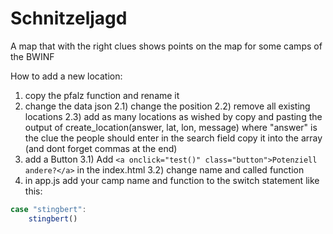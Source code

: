 # Schnitzeljagd
A map that with the right clues shows points on the map for some camps of the BWINF

How to add a new location:
1) copy the pfalz function and rename it
2) change the data json
  2.1) change the position
  2.2) remove all existing locations
  2.3) add as many locations as wished by 
    copy and pasting the output of create_location(answer, lat, lon, message)
    where "answer" is the clue the people should enter in the search field
    copy it into the array (and dont forget commas at the end)
3) add a Button
3.1) Add ```<a onclick="test()" class="button">Potenziell andere?</a>``` in the index.html
3.2) change name and called function
4) in app.js add your camp name and function to the switch statement like this:
  ```js
case "stingbert":
      stingbert()
```
